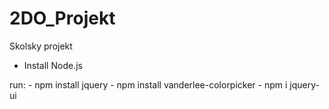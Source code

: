 # 2DO_Projekt
Skolsky projekt


- Install Node.js

run:
    - npm install jquery
    - npm install vanderlee-colorpicker
    - npm i jquery-ui
